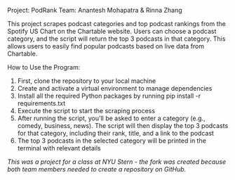 Project: PodRank
Team: Anantesh Mohapatra & Rinna Zhang

This project scrapes podcast categories and top podcast rankings from the Spotify US Chart on the Chartable website. Users can choose a podcast category, and the script will return the top 3 podcasts in that category. This allows users to easily find popular podcasts based on live data from Chartable.

How to Use the Program:
1. First, clone the repository to your local machine
2. Create and activate a virtual environment to manage dependencies
3. Install all the required Python packages by running pip install -r requirements.txt
4. Execute the script to start the scraping process
5. After running the script, you'll be asked to enter a category (e.g., comedy, business, news). The script will then display the top 3 podcasts for that category, including their rank, title, and a link to the podcast
6. The top 3 podcasts in the selected category will be printed in the terminal with relevant details

*This was a project for a class at NYU Stern - the fork was created because both team members needed to create a repository on GitHub.*
